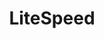 ---
blog: https://blog.litespeedtech.com/
facebook: https://facebook.com/litespeedtech
git: https://github.com/litespeedtech
instagram: https://instagram.com/litespeed_technologies
linkedin: https://linkedin.com/company/litespeed-technologies
logohandle: litespeedtech
sort: litespeedtech
title: LiteSpeed
twitter: https://x.com/litespeedtech
website: https://www.litespeedtech.com/
youtube: https://youtube.com/channel/UC2gbIbGhz3PR6N_U_MJLrzg
---